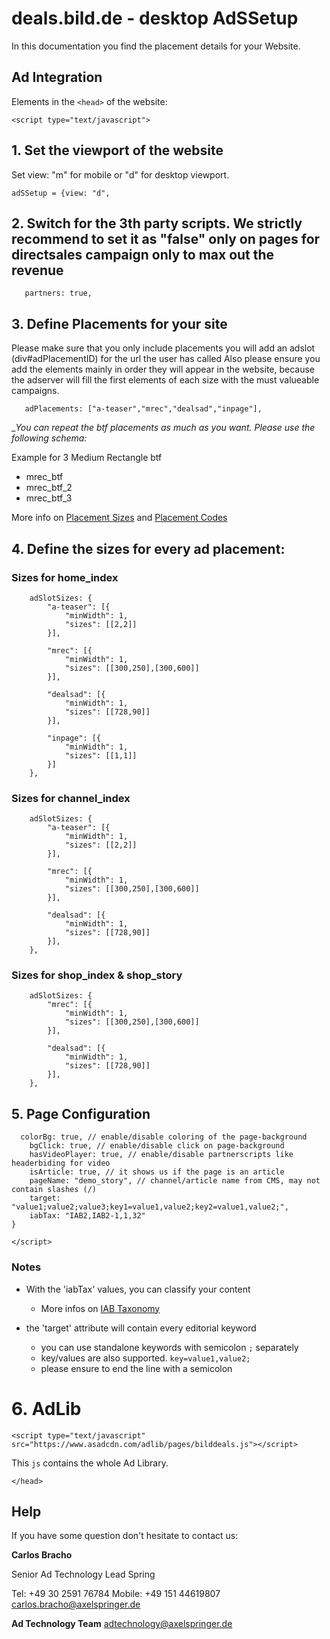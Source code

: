# deals.bild.de - desktop AdSSetup

In this documentation you find the placement details for your Website.  



## Ad Integration

 Elements in the `<head>` of the website:

`<script type="text/javascript">`


## 1. Set the viewport of the website

Set view: "m" for mobile or "d" for desktop viewport.

`adSSetup = {view: "d",`


## 2. Switch for the 3th party scripts. We strictly recommend to set it as "false" only on pages for directsales campaign only to max out the revenue

`	partners: true,`


## 3. Define Placements for your site

Please make sure that you only include placements you will add an adslot (div#adPlacementID) for the url the user has called
Also please ensure you add the elements mainly in order they will appear in the website, 
because the adserver will fill the first elements of each size with the must valueable campaigns.


`	adPlacements: ["a-teaser","mrec","dealsad","inpage"],`


__You can repeat the _btf placements as much as you want. Please use the following schema:__

Example for 3 Medium Rectangle btf

- mrec_btf
- mrec_btf_2
- mrec_btf_3

More info on [Placement Sizes](https://github.com/spring-media/adsolutions-implementationReference/blob/master/publisher-display-reference.md#4-define-the-sizes-for-every-ad-placement) and [Placement Codes](https://github.com/spring-media/adsolutions-implementationReference/blob/master/publisher-display-reference.md#3-define-the-ad-placements-for-the-website)


## 4. Define the sizes for every ad placement:


### Sizes for home_index

```
	adSlotSizes: {
		"a-teaser": [{
			"minWidth": 1,
			"sizes": [[2,2]]
		}],
    
		"mrec": [{
			"minWidth": 1,
			"sizes": [[300,250],[300,600]]
		}],
    
		"dealsad": [{
			"minWidth": 1,
			"sizes": [[728,90]]
		}],
     
		"inpage": [{
			"minWidth": 1,
			"sizes": [[1,1]]
		}]
	},
```

### Sizes for channel_index

```
	adSlotSizes: {
		"a-teaser": [{
			"minWidth": 1,
			"sizes": [[2,2]]
		}],
    
		"mrec": [{
			"minWidth": 1,
			"sizes": [[300,250],[300,600]]
		}],
    
		"dealsad": [{
			"minWidth": 1,
			"sizes": [[728,90]]
		}],
	},
```


### Sizes for shop_index & shop_story

```
	adSlotSizes: {
		"mrec": [{
			"minWidth": 1,
			"sizes": [[300,250],[300,600]]
		}],
    
		"dealsad": [{
			"minWidth": 1,
			"sizes": [[728,90]]
		}],
	},
```



## 5. Page Configuration


```
  colorBg: true, // enable/disable coloring of the page-background
	bgClick: true, // enable/disable click on page-background
	hasVideoPlayer: true, // enable/disable partnerscripts like headerbiding for video
	isArticle: true, // it shows us if the page is an article
	pageName: "demo_story", // channel/article name from CMS, may not contain slashes (/)
	target: "value1;value2;value3;key1=value1,value2;key2=value1,value2;",
	iabTax: "IAB2,IAB2-1,1,32"
}

</script>
```

### Notes

- With the 'iabTax' values, you can classify your content 
  - More infos on [IAB Taxonomy](https://www.iab.com/guidelines/taxonomy/) 

- the 'target' attribute will contain every editorial keyword
  - you can use standalone keywords with semicolon `;` separately
  - key/values are also supported. `key=value1,value2;`
  - please ensure to end the line with a semicolon



# 6. AdLib

`<script type="text/javascript" src="https://www.asadcdn.com/adlib/pages/bilddeals.js"></script>`

This `js` contains the whole Ad Library.

`</head>`



## Help

If you have some question don't hesitate to contact us:


__Carlos Bracho__
 
  Senior Ad Technology Lead 
  Spring
  
  Tel: +49 30 2591 76784
  Mobile: +49 151 44619807 
  carlos.bracho@axelspringer.de

__Ad Technology Team__
  adtechnology@axelspringer.de
